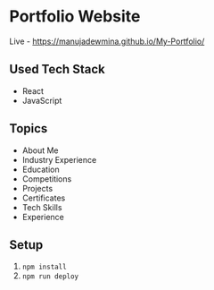 # Portfolio Website

Live - https://manujadewmina.github.io/My-Portfolio/

## Used Tech Stack

- React
- JavaScript

## Topics

- About Me
- Industry Experience
- Education
- Competitions
- Projects
- Certificates
- Tech Skills
- Experience

## Setup

1. `npm install`
2. `npm run deploy`
